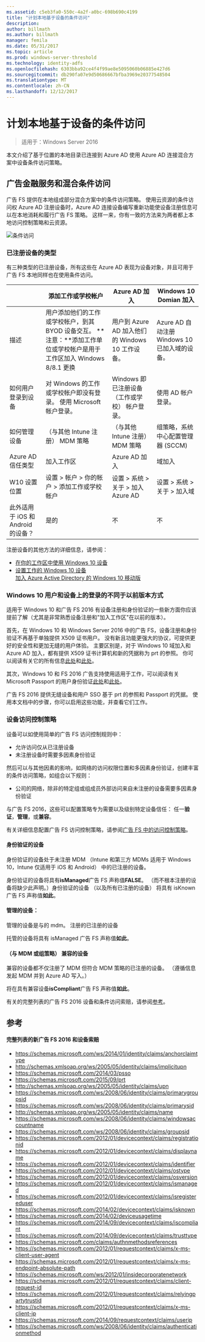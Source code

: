 ```yaml
---
ms.assetid: c5eb3fa0-550c-4a2f-a0bc-698b690c4199
title: "计划本地基于设备的条件访问"
description: 
author: billmath
ms.author: billmath
manager: femila
ms.date: 05/31/2017
ms.topic: article
ms.prod: windows-server-threshold
ms.technology: identity-adfs
ms.openlocfilehash: 6303bba92ce4f4f99ae8e5095060b06885e427d6
ms.sourcegitcommit: db290fa07e9d50686667bfba3969e20377548504
ms.translationtype: MT
ms.contentlocale: zh-CN
ms.lasthandoff: 12/12/2017
---
```

# <a name="plan-device-based-conditional-access-on-premises"></a>计划本地基于设备的条件访问

>适用于：Windows Server 2016

本文介绍了基于位置的本地目录已连接到 Azure AD 使用 Azure AD 连接混合方案中设备条件访问策略。     

## <a name="ad-fs-and-hybrid-conditional-access"></a>广告金融服务和混合条件访问  

广告 FS 提供在本地组成部分混合方案中的条件访问策略。  使用云资源的条件访问权 Azure AD 注册设备时，Azure AD 连接设备编写重新功能使设备注册信息可以在本地消耗和履行广告 FS 策略。  这样一来，你有一致的方法来为两者都上本地访问控制策略和云资源。  

![条件访问](media/Plan-Device-based-Conditional-Access-on-Premises/ADFS_ITPRO4.png)  

### <a name="types-of-registered-devices"></a>已注册设备的类型  
有三种类型的已注册设备，所有这些在 Azure AD 表现为设备对象，并且可用于广告 FS 本地同样也在使用条件访问。  

| |添加工作或学校帐户  |Azure AD 加入  |Windows 10 Domian 加入    
| --- | --- |--- | --- |
|描述    |  用户添加他们的工作或学校帐户，到其 BYOD 设备交互。  **注意：**添加工作单位或学校帐户是用于工作区加入 Windows 8/8.1 更换       | 用户到 Azure AD 加入他们的 Windows 10 工作设备。|Azure AD 自动注册 Windows 10 已加入域的设备。|           
|如何用户登录到设备     |  对 Windows 的工作或学校帐户即没有登录。  使用 Microsoft 帐户登录。       |   Windows 即已注册设备 （工作或学校） 帐户登录。      |     使用 AD 帐户登录。|      
|如何管理设备    |      （与其他 Intune 注册） MDM 策略   | （与其他 Intune 注册） MDM 策略        |   组策略，系统中心配置管理器 (SCCM) |
|Azure AD 信任类型|加入工作区|Azure AD 加入|域加入  |     
|W10 设置位置    | 设置 > 帐户 > 你的帐户 > 添加工作或学校帐户        | 设置 > 系统 > 关于 > 加入 Azure AD       |   设置 > 系统 > 关于 > 加入域 |       
|此外适用于 iOS 和 Android 的设备？   |    是的     |       不  |   不   |   

  

注册设备的其他方法的详细信息，请参阅：  
* [在你的工作区中使用 Windows 10 设备](https://azure.microsoft.com/en-us/documentation/articles/active-directory-azureadjoin-windows10-devices/)  
* [设置工作的 Windows 10 设备](https://jairocadena.com/2016/01/18/setting-up-windows-10-devices-for-work-domain-join-azure-ad-join-and-add-work-or-school-account/)  
[加入 Azure Active Directory 的 Windows 10 移动版](https://technet.microsoft.com/itpro/windows/manage/join-windows-10-mobile-to-azure-active-directory)  

### <a name="how-windows-10-user-and-device-sign-on-is-different-from-previous-versions"></a>Windows 10 用户和设备上的登录的不同于以前版本方式  
适用于 Windows 10 和广告 FS 2016 有设备注册和身份验证的一些新方面你应该提前了解（尤其是非常熟悉设备注册和"加入工作区"在以前的版本）。  

首先，在 Windows 10 和 Windows Server 2016 中的广告 FS，设备注册和身份验证不再基于单独提供 X509 证书用户。  没有新且功能更强大的协议，可提供更好的安全性和更加无缝的用户体验。  主要区别是，对于 Windows 10 域加入和 Azure AD 加入，都有提供 X509 证书计算机和新的凭据称为 prt 的参照。  你可以阅读有关它的所有信息[此处](https://jairocadena.com/2016/01/18/how-domain-join-is-different-in-windows-10-with-azure-ad/)和[此处](https://jairocadena.com/2016/02/01/azure-ad-join-what-happens-behind-the-scenes/)。  

其次，Windows 10 和 FS 2016 广告支持使用适用于工作，可以阅读有关 Microsoft Passport 的用户身份验证[此处](https://jairocadena.com/2016/03/09/azure-ad-and-microsoft-passport-for-work-in-windows-10/)和[此处](https://azure.microsoft.com/en-us/documentation/articles/active-directory-azureadjoin-passport-deployment/)。  

广告 FS 2016 提供无缝设备和用户 SSO 基于 prt 的参照和 Passport 的凭据。  使用本文档中的步骤，你可以启用这些功能，并查看它们工作。  

### <a name="device-access-control-policies"></a>设备访问控制策略  
设备可以如使用简单的广告 FS 访问控制规则中：  

- 允许访问仅从已注册设备   
- 未注册设备时需要多因素身份验证  

然后可以与其他因素的影响，如网络的访问权限位置和多因素身份验证，创建丰富的条件访问策略，如组合以下规则：  


- 公司的网络，除非的特定组或组成员外部访问来自未注册的设备需要多因素身份验证  

与广告 FS 2016，这些可以配置策略专为需要以及级别特定设备信任： 任一**验证**，**管理**，或**兼容**。  

有关详细信息配置广告 FS 访问控制策略，请参阅[广告 FS 中的访问控制策略](../../ad-fs/operations/Access-Control-Policies-in-AD-FS.md)。  

#### <a name="authenticated-devices"></a>身份验证的设备  
身份验证的设备处于未注册 MDM （Intune 和第三方 MDMs 适用于 Windows 10，Intune 仅适用于 iOS 和 Android） 中的已注册的设备。   

身份验证的设备将具有**isManaged**广告 FS 声称值**FALSE**。 （而不根本注册的设备将缺少此声明。）身份验证的设备 （以及所有已注册的设备） 将具有 isKnown 广告 FS 声称值**如此**。  

#### <a name="managed-devices"></a>管理的设备：   

管理的设备是与的 mdm。 注册的已注册的设备  

托管的设备将具有 isManaged 广告 FS 声称值**如此**。  

#### <a name="devices-compliant-with-mdm-or-group-policies"></a>（与 MDM 或组策略） 兼容的设备  
兼容的设备都不仅注册了 MDM 但符合 MDM 策略的已注册的设备。 （遵循信息发起 MDM 并到 Azure AD 写入。）  

将在具有兼容设备**isCompliant**广告 FS 声称值**如此**。    

有关的完整列表的广告 FS 2016 设备和条件访问索赔，请参阅[参考](#reference)。  


## <a name="reference"></a>参考  
#### <a name="complete-list-of-new-ad-fs-2016-and-device-claims"></a>完整列表的新广告 FS 2016 和设备索赔  

* https://schemas.microsoft.com/ws/2014/01/identity/claims/anchorclaimtype  
* http://schemas.xmlsoap.org/ws/2005/05/identity/claims/implicitupn  
* https://schemas.microsoft.com/2014/03/psso  
* https://schemas.microsoft.com/2015/09/prt  
* http://schemas.xmlsoap.org/ws/2005/05/identity/claims/upn  
* https://schemas.microsoft.com/ws/2008/06/identity/claims/primarygroupsid  
* https://schemas.microsoft.com/ws/2008/06/identity/claims/primarysid  
* http://schemas.xmlsoap.org/ws/2005/05/identity/claims/name  
* https://schemas.microsoft.com/ws/2008/06/identity/claims/windowsaccountname  
* https://schemas.microsoft.com/ws/2008/06/identity/claims/groupsid  
* https://schemas.microsoft.com/2012/01/devicecontext/claims/registrationid  
* https://schemas.microsoft.com/2012/01/devicecontext/claims/displayname  
* https://schemas.microsoft.com/2012/01/devicecontext/claims/identifier  
* https://schemas.microsoft.com/2012/01/devicecontext/claims/ostype  
* https://schemas.microsoft.com/2012/01/devicecontext/claims/osversion  
* https://schemas.microsoft.com/2012/01/devicecontext/claims/ismanaged  
* https://schemas.microsoft.com/2012/01/devicecontext/claims/isregistereduser  
* https://schemas.microsoft.com/2014/02/devicecontext/claims/isknown  
* https://schemas.microsoft.com/2014/02/deviceusagetime  
* https://schemas.microsoft.com/2014/09/devicecontext/claims/iscompliant  
* https://schemas.microsoft.com/2014/09/devicecontext/claims/trusttype  
* https://schemas.microsoft.com/claims/authnmethodsreferences  
* https://schemas.microsoft.com/2012/01/requestcontext/claims/x-ms-client-user-agent  
* https://schemas.microsoft.com/2012/01/requestcontext/claims/x-ms-endpoint-absolute-path  
* https://schemas.microsoft.com/ws/2012/01/insidecorporatenetwork  
* https://schemas.microsoft.com/2012/01/requestcontext/claims/client-request-id  
* https://schemas.microsoft.com/2012/01/requestcontext/claims/relyingpartytrustid  
* https://schemas.microsoft.com/2012/01/requestcontext/claims/x-ms-client-ip  
* https://schemas.microsoft.com/2014/09/requestcontext/claims/userip  
* https://schemas.microsoft.com/ws/2008/06/identity/claims/authenticationmethod  
